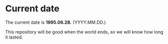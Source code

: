 # Current date

The current date is **1995.06.28.** (YYYY.MM.DD.)

This repository will be good when the world ends, so we will know how long it lasted.